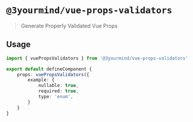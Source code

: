 # `@3yourmind/vue-props-validators`

> Generate Properly Validated Vue Props

## Usage

```typescript
import { vuePropsValidators } from '@3yourmind/vue-props-validators'

export default defineComponent {
	props: vuePropsValidators({
		example: {
			nullable: true,
			required: true,
			type: 'enum',
		}
	}
}
```
